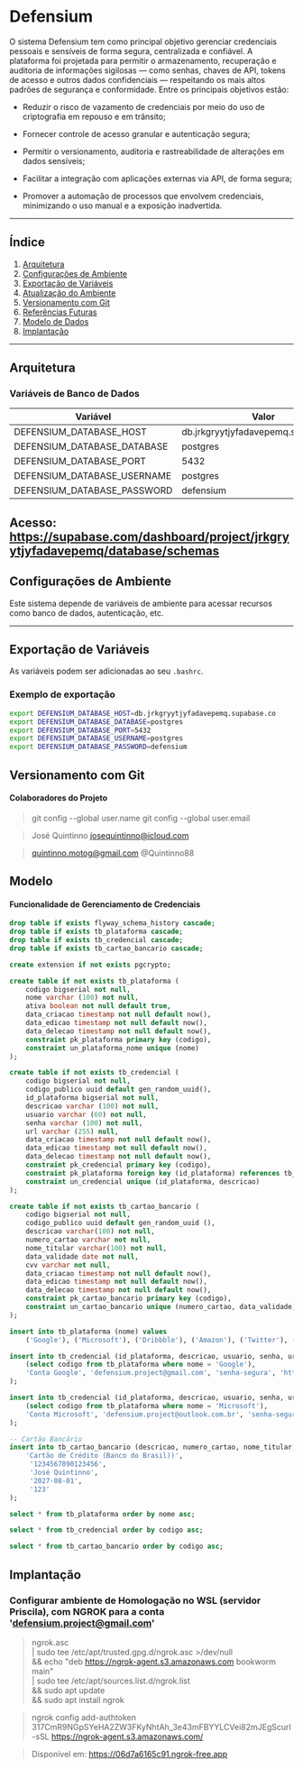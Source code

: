 # Defensium

O sistema Defensium tem como principal objetivo gerenciar credenciais pessoais e sensíveis de forma segura, centralizada e confiável. A plataforma foi projetada para permitir o armazenamento, recuperação e auditoria de informações sigilosas — como senhas, chaves de API, tokens de acesso e outros dados confidenciais — respeitando os mais altos padrões de segurança e conformidade. Entre os principais objetivos estão:

- Reduzir o risco de vazamento de credenciais por meio do uso de criptografia em repouso e em trânsito;

- Fornecer controle de acesso granular e autenticação segura;

- Permitir o versionamento, auditoria e rastreabilidade de alterações em dados sensíveis;

- Facilitar a integração com aplicações externas via API, de forma segura;

- Promover a automação de processos que envolvem credenciais, minimizando o uso manual e a exposição inadvertida.
---

## Índice

1. [Arquitetura](#arquitetura)
2. [Configurações de Ambiente](#configurações-de-ambiente)
3. [Exportação de Variáveis](#exportação-de-variáveis)
4. [Atualização do Ambiente](#atualização-do-ambiente)
5. [Versionamento com Git](#versionamento-com-git)
6. [Referências Futuras](#referências-futuras)
7. [Modelo de Dados](#modelo)
8. [Implantação](#implantação)

---

## Arquitetura

### Variáveis de Banco de Dados

| Variável | Valor |
|----------|-------|
| DEFENSIUM_DATABASE_HOST     | db.jrkgryytjyfadavepemq.supabase.co |
| DEFENSIUM_DATABASE_DATABASE | postgres                             |
| DEFENSIUM_DATABASE_PORT     | 5432                                 |
| DEFENSIUM_DATABASE_USERNAME | postgres                             |
| DEFENSIUM_DATABASE_PASSWORD | defensium                            |

Acesso: https://supabase.com/dashboard/project/jrkgryytjyfadavepemq/database/schemas
---

## Configurações de Ambiente

Este sistema depende de variáveis de ambiente para acessar recursos como banco de dados, autenticação, etc.

---

## Exportação de Variáveis

As variáveis podem ser adicionadas ao seu `.bashrc`.

### Exemplo de exportação

```bash
export DEFENSIUM_DATABASE_HOST=db.jrkgryytjyfadavepemq.supabase.co
export DEFENSIUM_DATABASE_DATABASE=postgres
export DEFENSIUM_DATABASE_PORT=5432
export DEFENSIUM_DATABASE_USERNAME=postgres
export DEFENSIUM_DATABASE_PASSWORD=defensium
```

## Versionamento com Git

#### Colaboradores do Projeto

> git config --global user.name
> git config --global user.email

> José Quintinno
> josequintinno@icloud.com

> quintinno.motog@gmail.com
> @Quintinno88

## Modelo

#### Funcionalidade de Gerenciamento de Credenciais

```sql
drop table if exists flyway_schema_history cascade;
drop table if exists tb_plataforma cascade;
drop table if exists tb_credencial cascade;
drop table if exists tb_cartao_bancario cascade;

create extension if not exists pgcrypto;

create table if not exists tb_plataforma (
    codigo bigserial not null,
    nome varchar (100) not null,
    ativa boolean not null default true,
    data_criacao timestamp not null default now(),
    data_edicao timestamp not null default now(),
    data_delecao timestamp not null default now(),
    constraint pk_plataforma primary key (codigo),
    constraint un_plataforma_nome unique (nome)
);

create table if not exists tb_credencial (
    codigo bigserial not null,
    codigo_publico uuid default gen_random_uuid(),
    id_plataforma bigserial not null,
    descricao varchar (100) not null,
    usuario varchar (60) not null,
    senha varchar (100) not null,
    url varchar (255) null,
    data_criacao timestamp not null default now(),
    data_edicao timestamp not null default now(),
    data_delecao timestamp not null default now(),
    constraint pk_credencial primary key (codigo),
    constraint pk_plataforma foreign key (id_plataforma) references tb_plataforma (codigo),
    constraint un_credencial unique (id_plataforma, descricao)
);

create table if not exists tb_cartao_bancario (
    codigo bigserial not null,
    codigo_publico uuid default gen_random_uuid (),
    descricao varchar(100) not null,
    numero_cartao varchar not null,
    nome_titular varchar(100) not null,
    data_validade date not null,
    cvv varchar not null,
    data_criacao timestamp not null default now(),
    data_edicao timestamp not null default now(),
    data_delecao timestamp not null default now(),
    constraint pk_cartao_bancario primary key (codigo),
    constraint un_cartao_bancario unique (numero_cartao, data_validade)
);

insert into tb_plataforma (nome) values 
    ('Google'), ('Microsoft'), ('Dribbble'), ('Amazon'), ('Twitter'), ('Meta');

insert into tb_credencial (id_plataforma, descricao, usuario, senha, url) values (
    (select codigo from tb_plataforma where nome = 'Google'),
    'Conta Google', 'defensium.project@gmail.com', 'senha-segura', 'http://www.account.google.com/auth'
);

insert into tb_credencial (id_plataforma, descricao, usuario, senha, url) values (
    (select codigo from tb_plataforma where nome = 'Microsoft'),
    'Conta Microsoft', 'defensium.project@outlook.com.br', 'senha-segura', 'https://outlook.live.com/mail/0/?prompt=select_account'
);

-- Cartão Bancário
insert into tb_cartao_bancario (descricao, numero_cartao, nome_titular, data_validade, cvv) values (
    'Cartão de Crédito (Banco do Brasil))',
     '1234567890123456',
     'José Quintinno',
     '2027-08-01',
     '123'
);

select * from tb_plataforma order by nome asc;

select * from tb_credencial order by codigo asc;

select * from tb_cartao_bancario order by codigo asc;
```

## Implantação

### Configurar ambiente de Homologação no WSL (servidor Priscila), com NGROK para a conta 'defensium.project@gmail.com'

> ngrok.asc \
  | sudo tee /etc/apt/trusted.gpg.d/ngrok.asc >/dev/null \
  && echo "deb https://ngrok-agent.s3.amazonaws.com bookworm main" \
  | sudo tee /etc/apt/sources.list.d/ngrok.list \
  && sudo apt update \
  && sudo apt install ngrok

> ngrok config add-authtoken 317CmR9NGpSYeHA2ZW3FKyNhtAh_3e43mFBYYLCVei82mJEgScurl -sSL https://ngrok-agent.s3.amazonaws.com/

> Disponível em: https://06d7a6165c91.ngrok-free.app